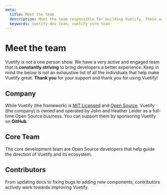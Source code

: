 ```yaml
---
meta:
  title: Meet the team
  description: Meet the team responsible for building Vuetify. These are the core individuals who drive the vision of the framework.
  keywords: vuetify dev team, vuetify core team
---
```


# Meet the team

Vuetify is _not_ a one person show. We have a very active and engaged team that is **constantly striving** to bring developers a better experience. Keep in mind the below is not an exhaustive list of all the individuals that help make Vuetify great. **Thank you** for your support and thank you for using Vuetify!

## Company

While Vuetify (the framework) is [MIT Licensed](https://opensource.org/licenses/MIT) and [Open Source](https://opensource.com/resources/what-open-source), Vuetify (the company) is owned and operated by John and Heather Leider as a full-time Open Source business. You can support them by sponsoring Vuetify on **GitHub**.

<promoted slug="vuetify-github-sponsors" />

<page-component path="about/TeamMembers" team="company" />

## Core Team

The core development team are Open Source developers that help guide the direction of Vuetify and its ecosystem.

<promoted slug="vuetify-open-collective" />

<page-component path="about/TeamMembers" team="core" />

## Contributors

From updating docs to fixing bugs to adding new components, contributors actively work towards improving Vuetify.

<page-component path="about/TeamMembers" team="contributors" />

<backmatter />
